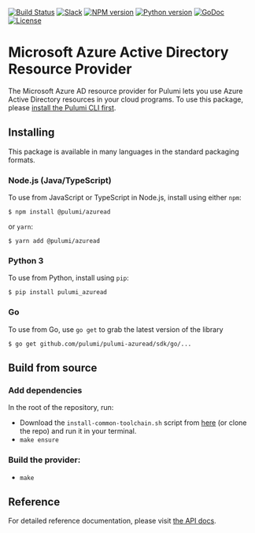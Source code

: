 [![Build Status](https://travis-ci.com/pulumi/pulumi-azuread.svg?token=eHg7Zp5zdDDJfTjY8ejq&branch=master)](https://travis-ci.com/pulumi/pulumi-azuread)
[![Slack](http://www.pulumi.com/images/docs/badges/slack.svg)](https://slack.pulumi.com)
[![NPM version](https://badge.fury.io/js/%40pulumi%2Fazuread.svg)](https://npmjs.com/package/@pulumi/azuread)
[![Python version](https://badge.fury.io/py/pulumi-azuread.svg)](https://pypi.org/project/pulumi-azuread)
[![GoDoc](https://godoc.org/github.com/pulumi/pulumi-azuread?status.svg)](https://godoc.org/github.com/pulumi/pulumi-azuread)
[![License](https://img.shields.io/npm/l/%40pulumi%2Fpulumi.svg)](https://github.com/pulumi/pulumi-azuread/blob/master/LICENSE)

# Microsoft Azure Active Directory Resource Provider

The Microsoft Azure AD resource provider for Pulumi lets you use Azure Active Directory resources in your cloud programs.  To use
this package, please [install the Pulumi CLI first](https://pulumi.io/).

## Installing

This package is available in many languages in the standard packaging formats.

### Node.js (Java/TypeScript)

To use from JavaScript or TypeScript in Node.js, install using either `npm`:

    $ npm install @pulumi/azuread

or `yarn`:

    $ yarn add @pulumi/azuread

### Python 3

To use from Python, install using `pip`:

    $ pip install pulumi_azuread

### Go

To use from Go, use `go get` to grab the latest version of the library

    $ go get github.com/pulumi/pulumi-azuread/sdk/go/...

## Build from source

### Add dependencies

In the root of the repository, run:

- Download the `install-common-toolchain.sh` script from [here](https://github.com/pulumi/scripts/blob/master/ci/install-common-toolchain.sh) (or clone the repo) and run it in your terminal.
- `make ensure`

### Build the provider:

- `make`

## Reference

For detailed reference documentation, please visit [the API docs][1].


[1]: https://pulumi.io/reference/pkg/nodejs/@pulumi/azuread/index.html
